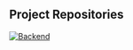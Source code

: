 ## Project Repositories

[![Backend](https://img.shields.io/badge/Backend-Repository-green?style=for-the-badge&logo=github)](https://github.com/Akashmed/chattigo-server)

 
 
